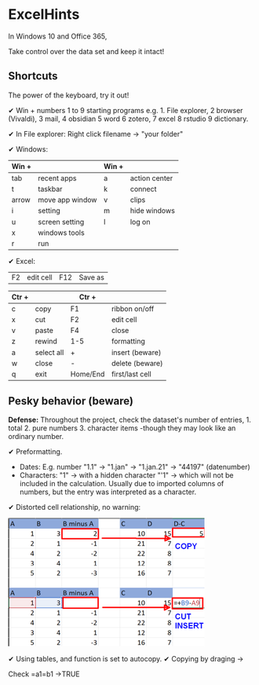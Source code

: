 # ExcelHints
In Windows 10 and Office 365, 

Take control over the data set and keep it intact!

## Shortcuts
The power of the keyboard, try it out!

✔ Win +
numbers 1 to 9 starting programs
e.g. 1. File explorer, 2 browser (Vivaldi), 3 mail, 4 obsidian 5 word 6 zotero, 7 excel 8 rstudio 9 dictionary.

✔ In File explorer: Right click filename &rarr; "your folder"

✔ Windows:

| Win + |                 | Win + |               |
| ----- | --------------- | ----- | ------------- |
| tab   | recent apps     | a     | action center |
| t     | taskbar         | k     | connect       |
| arrow | move app window | v     | clips         |
| i     | setting         | m     | hide windows  |
| u     | screen setting  | l     | log on        |
| x     | windows tools   |       |               |
| r     | run             |       |               |


✔ Excel:

|     |           |     |         |
| --- | --------- | --- | ------- |
| F2  | edit cell | F12 | Save as | 


| Ctr + |            | Ctr +    |                 |
| ----- | ---------- | -------- | --------------- |
| c     | copy       | F1       | ribbon on/off   |
| x     | cut        | F2       | edit cell       |
| v     | paste      | F4       |  close               |
| z     | rewind     | 1-5      | formatting      |
| a     | select all | +        | insert (beware) |
| w     | close      | -        | delete (beware) |
| q     | exit       | Home/End | first/last cell | 




## Pesky behavior (beware)
**Defense:** Throughout the project, check the dataset's number of entries, 1. total 2. pure numbers 3. character items -though they may look like an ordinary number.

✔ Preformatting.
- Dates: E.g. number "1.1" &rarr; "1.jan" &rarr; "1.jan.21" &rarr; "44197" (datenumber)
- Characters: "1" &rarr; with a hidden character "'1" &rarr; which will not be included in the calculation. Usually due to imported columns of numbers, but the entry was interpreted as a character.
 
✔  Distorted cell relationship, no warning:

![Cupy-cut](figExcel/Pasted%20image%2020220102111416.png)

✔ Using tables, and function is set to autocopy.
✔ Copying by draging -> 


Check =a1=b1 ->TRUE